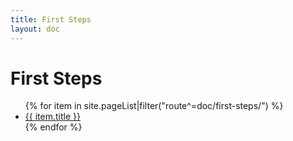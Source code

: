 ```yaml
---
title: First Steps
layout: doc
---
```


# First Steps

<ul>
    {% for item in site.pageList|filter("route^=doc/first-steps/") %}
    <li><a href="{{ item.route }}">{{ item.title }}</a></li>
    {% endfor %}
</ul>

